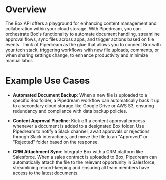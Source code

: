 # Overview

The Box API offers a playground for enhancing content management and collaboration within your cloud storage. With Pipedream, you can orchestrate Box's functionality to automate document handling, streamline approval flows, sync files across apps, and trigger actions based on file events. Think of Pipedream as the glue that allows you to connect Box with your tech stack, triggering workflows with new file uploads, comments, or when sharing settings change, to enhance productivity and minimize manual labor.

# Example Use Cases

- **Automated Document Backup**: When a new file is uploaded to a specific Box folder, a Pipedream workflow can automatically back it up to a secondary cloud storage like Google Drive or AWS S3, ensuring redundancy and compliance with data backup policies.

- **Content Approval Pipeline**: Kick off a content approval process whenever a document is added to a designated Box folder. Use Pipedream to notify a Slack channel, await approvals or rejections through Slack interactions, and move the file to an "Approved" or "Rejected" folder based on the response.

- **CRM Attachment Sync**: Integrate Box with a CRM platform like Salesforce. When a sales contract is uploaded to Box, Pipedream can automatically attach the file to the relevant opportunity in Salesforce, streamlining record-keeping and ensuring all team members have access to the latest documents.

